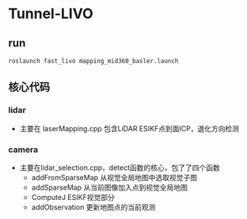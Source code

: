 # Tunnel-LIVO
## run
`roslaunch fast_livo mapping_mid360_basler.launch`
## 核心代码
### lidar
* 主要在 laserMapping.cpp 包含LiDAR ESIKF点到面ICP，退化方向检测
### camera
* 主要在lidar_selection.cpp，detect函数的核心，包了了四个函数
    * addFromSparseMap 从视觉全局地图中选取视觉子图
    * addSparseMap 从当前图像加入点到视觉全局地图
    * ComputeJ ESIKF视觉部分
    * addObservation 更新地图点的当前观测